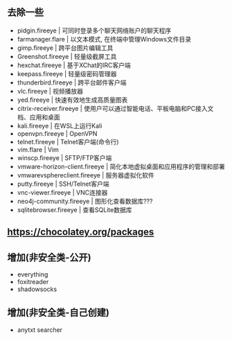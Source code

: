 ## 去除一些
- pidgin.fireeye | 可同时登录多个聊天网络账户的聊天程序
- farmanager.flare | 以文本模式, 在终端中管理Windows文件目录
- gimp.fireeye | 跨平台图片编辑工具
- Greenshot.fireeye | 轻量级截屏工具
- hexchat.fireeye | 基于XChat的IRC客户端
- keepass.fireeye | 轻量级密码管理器 
- thunderbird.fireeye | 跨平台邮件客户端
- vlc.fireeye | 视频播放器
- yed.fireeye | 快速有效地生成高质量图表
- citrix-receiver.fireeye | 使用户可以通过智能电话、平板电脑和PC接入文档、应用和桌面
- kali.fireeye | 在WSL上运行Kali
- openvpn.fireeye | OpenVPN
- telnet.fireeye | Telnet客户端(命令行)
- vim.flare | Vim
- winscp.fireeye | SFTP/FTP客户端
- vmware-horizon-client.fireeye | 简化本地虚拟桌面和应用程序的管理和部署
- vmwarevsphereclient.fireeye | 服务器虚拟化软件
- putty.fireeye | SSH/Telnet客户端
- vnc-viewer.fireeye | VNC连接器
- neo4j-community.fireeye | 图形化查看数据库???
- sqlitebrowser.fireeye | 查看SQLite数据库

## https://chocolatey.org/packages

## 增加(非安全类-公开)
- everything
- foxitreader
- shadowsocks

## 增加(非安全类-自己创建)
- anytxt searcher
